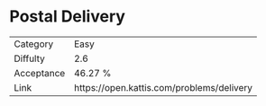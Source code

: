 # Postal Delivery

<table>
    <tr>
        <td>Category</td>
        <td>Easy</td>
    </tr>
    <tr>
        <td>Diffulty</td>
        <td>2.6</td>
    </tr>
    <tr>
        <td>Acceptance</td>
        <td>46.27 %</td>
    </tr>
    <tr>
        <td>Link</td>
        <td>https://open.kattis.com/problems/delivery</td>
    </tr>
</table>